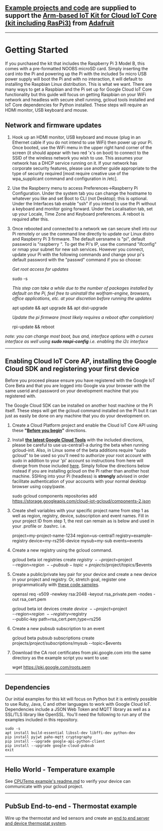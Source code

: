 ## [Example projects and code](https://github.com/ARM-software/Cloud-IoT-Core-Kit-Examples) are supplied to support the [Arm-based IoT Kit for Cloud IoT Core](https://www.adafruit.com/product/3609) [(kit including RasPi3)](https://www.adafruit.com/product/3594) from [Adafruit](https://www.adafruit.com)
---
# Getting Started

If you purchased the kit that includes the Raspberry Pi 3 Model B, this comes with a pre-formatted NOOBS microSD card. Simply inserting the card into the Pi and powering up the Pi with the included 5v micro USB power supply will boot the Pi and with no interaction, it will default to installing the Raspbian Linux distribution. This is what we want. There are many ways to get a Raspbian and the Pi set up for Google Cloud IoT Core functionality but this guide will focus on getting Raspbian on your WiFi network and headless with secure shell running, gcloud tools installed and IoT Core dependencies for Python installed. These steps will require an HDMI monitor, USB keyboard and mouse.

## Network and firmware updates
1.	Hook up an HDMI monitor, USB keyboard and mouse (plug in an Ethernet cable if you do not intend to use WiFi) then power up your Pi. Once booted, use the WiFi menu in the upper right hand corner of the screen (it should appear with two red 'x's on boot) to connect to the SSID of the wireless network you wish to use. This assumes your network has a DHCP service running on it. If your network has corporate security features, please use another guide appropriate to the type of security required [most require creative use of the wpa_supplicant command and configuration in /etc]. 
2. Use the Raspberry menu to access Preferences->Raspberry Pi Configuration. Under the system tab you can change the hostname to whatever you like and set Boot to CLI (not Desktop); this is optional. Under the Interfaces tab enable "ssh" if you intend to use the Pi without a keyboard and monitor going forward. Under the Localisation tab, set up your Locale, Time Zone and Keyboard preferences. A reboot is required after this.
3. Once rebooted and connected to a network we can secure shell into our Pi remotely or use the command line directly to update our Linux distro and Raspberry Pi 3 firmware. The default uersname is "pi", default password is "raspberry ". To get the Pi's IP, use the command "ifconfig" or nmap your subnet for new ssh services. However you connect, update your Pi with the following commands and change your pi's default password with the "passwd" command if you so choose:

   *Get root access for updates*


    sudo -s 

   *This step can take a while due to the number of packages installed by default on the Pi, feel free to uninstall the wolfram-engine, browsers, office applications, etc. at your discretion before running the updates*

    apt update && apt upgrade && apt dist-upgrade

    
   *Update the pi firmware (most likely requires a reboot after completion)*

    rpi-update && reboot

 *note: you can change most boot, bus and, interface options with a curses interface as well using **sudo raspi-config** i.e. enabling the i2c interface* 

---
## Enabling Cloud IoT Core AP, installing the Google Cloud SDK and registering your first device
Before you proceed please ensure you have registered with the Google IoT Core Beta and that you are logged into Google via your browser with the same userid and password on your development machine that you registered with.

The Google Cloud SDK can be installed on another host machine or the Pi itself. These steps will get the gcloud command installed on the Pi but it can just as easily be done on any machine that you do your development on.

1. Create a Cloud Platform project and enable the Cloud IoT Core API using these **"[Before you begin](https://cloud.google.com/iot/docs/device_manager_guide#before-you-begin)"** directions.

2. Install **[the latest Google Cloud Tools](https://cloud.google.com/sdk/docs/#deb)** with the included directions, please be careful to use us-central1-a during the beta when running gcloud-init. Also, in Linux some of the beta additions require "sudo gcloud" to be used so you'll need to authorize your root account with sudo in addition to your 'pi' account so instructions from here will diverge from those included [here](https://cloud.google.com/iot/docs/device_manager_guide#install_the_gcloud_cli). Simply follow the directions below instead if you are installing gcloud on the Pi rather than another host machine. SSHing into your Pi (headless) is **strongly** advised in order facilitate authentication of your accounts with your normal desktop browser using copy/paste.



    sudo gcloud components repositories add https://storage.googleapis.com/cloud-iot-gcloud/components-2.json

3. Create shell variables with your specific project name from step 1 as well as region, registry, device, subscription and event names. Fill in your project ID from step 1, the rest can remain as is below and used in your .profile or .bashrc. i.e.


    project=my-project-name-1234
    region=us-central1
    registry=example-registry
    device=my-rs256-device
    mysub=my-sub
    events=events

4. Create a new registry using the gcloud command. 


    gcloud beta iot registries create $registry \
	  --project=$project \
	  --region=$region \
	  --pubsub-topic=projects/$project/topics/$events

5. Create a public/private key pair for your device and create a new device in your project and registry. Or, stretch goal, register one programmatically with [these code samples](https://cloud.google.com/iot/docs/device_manager_samples).



    openssl req -x509 -newkey rsa:2048 -keyout rsa_private.pem -nodes -out rsa_cert.pem

    gcloud beta iot devices create $device \
      --project=$project \
      --region=$region \
      --registry=$registry \
      --public-key path=rsa_cert.pem,type=rs256

6. Create a new pubsub subscription to an event


    gcloud beta pubsub subscriptions create projects/$project/subscriptions/$mysub --topic=$events

7. Download the CA root certificates from pki.google.com into the same directory as the example script you want to use:


    wget https://pki.google.com/roots.pem


---

## Dependencies
Our initial examples for this kit will focus on Python but it is entirely possible to use Ruby, Java, C and other languages to work with Google Cloud IoT. Dependencies include a JSON Web Token and MQTT library as well as a SSL/TLS library like OpenSSL. You'll need the following to run any of the examples included in this repository.

    sudo -s
    apt install build-essential libssl-dev libffi-dev python-dev
    pip install pyjwt paho-mqtt cryptography
    pip install --upgrade google-api-python-client
    pip install --upgrade google-cloud-pubsub
    exit

---

## Hello World - Temperature example

See [CPUTemp example's readme.md](https://github.com/ARM-software/Cloud-IoT-Core-Kit-Examples/tree/master/CPUTemp) to verify your device can communicate with your gcloud project.

---

## PubSub End-to-end - Thermostat example

Wire up the thermostat and led sensors and create an [end to end server and device thermostat system](https://github.com/ARM-software/Cloud-IoT-Core-Kit-Examples/tree/master/pubsub-thermostat).
